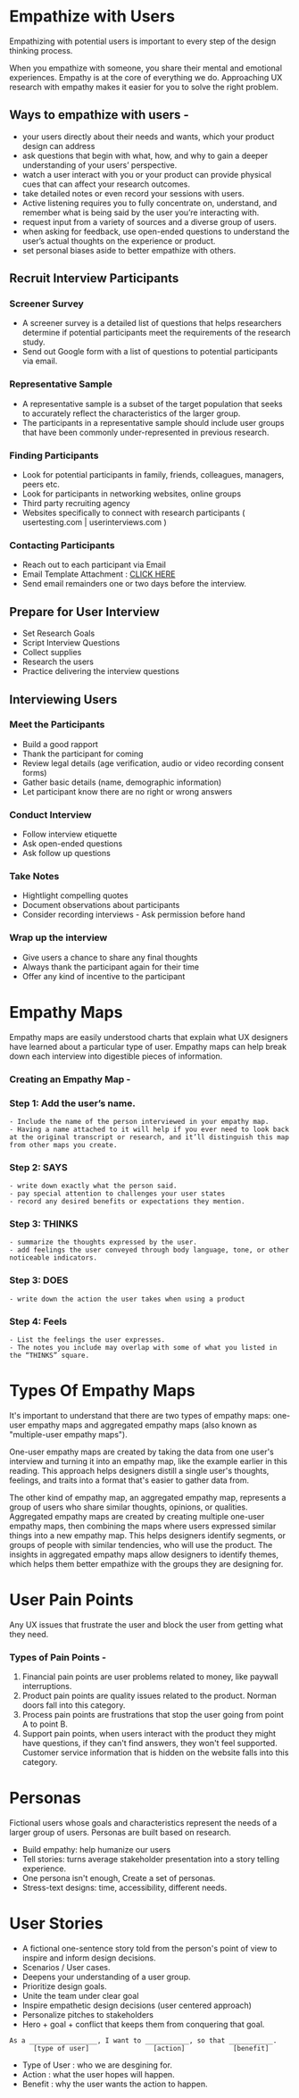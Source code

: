 # Empathize with Users

Empathizing with potential users is important to every step of the design thinking process.

When you empathize with someone, you share their mental and emotional experiences. Empathy is at the core of everything we do. Approaching UX research with empathy makes it easier for you to solve the right problem.

## Ways to empathize with users - 

- your users directly about their needs and wants, which your product design can address
- ask questions that begin with what, how, and why to gain a deeper understanding of your users’ perspective.
- watch a user interact with you or your product can provide physical cues that can affect your research outcomes.
- take detailed notes or even record your sessions with users.
- Active listening requires you to fully concentrate on, understand, and remember what is being said by the user you’re interacting with.
- request input from a variety of sources and a diverse group of users.
- when asking for feedback, use open-ended questions to understand the user’s actual thoughts on the experience or product.
- set personal biases aside to better empathize with others.

## Recruit Interview Participants

### Screener Survey
- A screener survey is a detailed list of questions that helps researchers determine if potential participants meet the requirements of the research study.
- Send out Google form with a list of questions to potential participants via email.

### Representative Sample
- A representative sample is a subset of the target population that seeks to accurately reflect the characteristics of the larger group.
- The participants in a representative sample should include user groups that have been commonly under-represented in previous research.

### Finding Participants
- Look for potential participants in family, friends, colleagues, managers, peers etc.
- Look for participants in networking websites, online groups
- Third party recruiting agency
- Websites specifically to connect with research participants ( usertesting.com | userinterviews.com )

### Contacting Participants
- Reach out to each participant via Email
- Email Template Attachment : [CLICK HERE](https://docs.google.com/document/d/1ubnPKls0FkPpCeibOtaR4P3Lg3v5joOV/edit?usp=sharing&ouid=112855470332759800837&rtpof=true&sd=true)
- Send email remainders one or two days before the interview.

## Prepare for User Interview

- Set Research Goals
- Script Interview Questions
- Collect supplies
- Research the users
- Practice delivering the interview questions

## Interviewing Users

### Meet the Participants
- Build a good rapport
- Thank the participant for coming
- Review legal details (age verification, audio or video recording consent forms)
- Gather basic details (name, demographic information)
- Let participant know there are no right or wrong answers

### Conduct Interview
- Follow interview etiquette
- Ask open-ended questions
- Ask follow up questions

### Take Notes
- Hightlight compelling quotes
- Document observations about participants
- Consider recording interviews - Ask permission before hand

### Wrap up the interview
- Give users a chance to share any final thoughts
- Always thank the participant again for their time
- Offer any kind of incentive to the participant

# Empathy Maps

Empathy maps are easily understood charts that explain what UX designers have learned about a particular type of user. Empathy maps can help break down each interview into digestible pieces of information.

### Creating an Empathy Map -

### Step 1: Add the user’s name.

```
- Include the name of the person interviewed in your empathy map.
- Having a name attached to it will help if you ever need to look back at the original transcript or research, and it’ll distinguish this map from other maps you create.
```

### Step 2: SAYS

```
- write down exactly what the person said.
- pay special attention to challenges your user states
- record any desired benefits or expectations they mention.
```

### Step 3: THINKS

```
- summarize the thoughts expressed by the user.
- add feelings the user conveyed through body language, tone, or other noticeable indicators.
```

### Step 3: DOES

```
- write down the action the user takes when using a product
```

### Step 4: Feels

```
- List the feelings the user expresses.
- The notes you include may overlap with some of what you listed in the “THINKS” square.
```

# Types Of Empathy Maps

It's important to understand that there are two types of empathy maps: one-user empathy maps and aggregated empathy maps (also known as "multiple-user empathy maps").

One-user empathy maps are created by taking the data from one user's interview and turning it into an empathy map, like the example earlier in this reading. This approach helps designers distill a single user's thoughts, feelings, and traits into a format that's easier to gather data from.

The other kind of empathy map, an aggregated empathy map, represents a group of users who share similar thoughts, opinions, or qualities. Aggregated empathy maps are created by creating multiple one-user empathy maps, then combining the maps where users expressed similar things into a new empathy map. This helps designers identify segments, or groups of people with similar tendencies, who will use the product. The insights in aggregated empathy maps allow designers to identify themes, which helps them better empathize with the groups they are designing for.

# User Pain Points

Any UX issues that frustrate the user and block the user from getting what they need.

### Types of Pain Points - 

1. Financial pain points are user problems related to money, like paywall interruptions.
2. Product pain points are quality issues related to the product. Norman doors fall into this category.
3. Process pain points are frustrations that stop the user going from point A to point B.
4. Support pain points, when users interact with the product they might have questions, if they can't find answers, they won't feel supported. Customer service information that is hidden on the website falls into this category.

# Personas

Fictional users whose goals and characteristics represent the needs of a larger group of users. Personas are built based on research.

- Build empathy: help humanize our users
- Tell stories: turns average stakeholder presentation into a story telling experience.
- One persona isn't enough, Create a set of personas.
- Stress-text designs: time, accessibility, different needs.

# User Stories

- A fictional one-sentence story told from the person's point of view to inspire and inform design decisions.
- Scenarios / User cases.
- Deepens your understanding of a user group.
- Prioritize design goals.
- Unite the team under clear goal
- Inspire empathetic design decisions (user centered approach)
- Personalize pitches to stakeholders
- Hero + goal + conflict that keeps them from conquering that goal.

```
As a _________________, I want to ___________, so that ___________.
      [type of user]                [action]            [benefit]
```

- Type of User : who we are desgining for.
- Action : what the user hopes will happen.
- Benefit : why the user wants the action to happen.